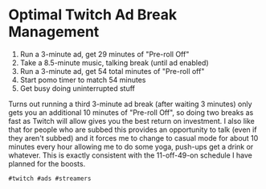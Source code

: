 # Optimal Twitch Ad Break Management

1. Run a 3-minute ad, get 29 minutes of "Pre-roll Off"
1. Take a 8.5-minute music, talking break (until ad enabled)
1. Run a 3-minute ad, get 54 total minutes of "Pre-roll off"
1. Start pomo timer to match 54 minutes
1. Get busy doing uninterrupted stuff

Turns out running a third 3-minute ad break (after waiting 3 minutes)
only gets you an additional 10 minutes of "Pre-roll Off", so doing two
breaks as fast as Twitch will allow gives you the best return on
investment. I also like that for people who are subbed this provides an
opportunity to talk (even if they aren't subbed) and it forces me to
change to casual mode for about 10 minutes every hour allowing me to do
some yoga, push-ups get a drink or whatever. This is exactly consistent
with the 11-off-49-on schedule I have planned for the boosts.

    #twitch #ads #streamers
